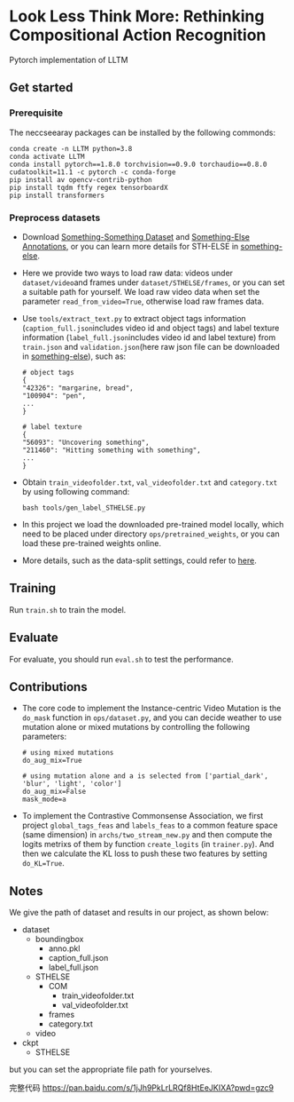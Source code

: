 # Look Less Think More: Rethinking Compositional Action Recognition
Pytorch implementation of LLTM

## Get started
### Prerequisite
The neccseearay packages can be installed by the following commonds:
```
conda create -n LLTM python=3.8
conda activate LLTM
conda install pytorch==1.8.0 torchvision==0.9.0 torchaudio==0.8.0 cudatoolkit=11.1 -c pytorch -c conda-forge 
pip install av opencv-contrib-python
pip install tqdm ftfy regex tensorboardX
pip install transformers
```
### Preprocess datasets
- Download [Something-Something Dataset](https://github.com/joaanna/something_else) and [Something-Else Annotations](https://github.com/joaanna/something_else), or you can learn more details for STH-ELSE in [something-else](https://github.com/joaanna/something_else).
- Here we provide two ways to load raw data: videos under ```dataset/video```and frames under ```dataset/STHELSE/frames```, or you can set a suitable path for yourself. We load raw video data when set the parameter ```read_from_video=True```, otherwise load raw frames data.  
- Use ```tools/extract_text.py``` to extract object tags information (```caption_full.json```includes video id and object tags) and label texture information (```label_full.json```includes video id and label texture) from ```train.json``` and ```validation.json```(here raw json file can be downloaded in [something-else](https://github.com/joaanna/something_else)), such as:

    ```
    # object tags
    {
    "42326": "margarine, bread",
    "100904": "pen",
    ...
    }

    # label texture
    {
    "56093": "Uncovering something",
    "211460": "Hitting something with something",
    ...
    }
    ```
- Obtain ```train_videofolder.txt```, ```val_videofolder.txt``` and ```category.txt``` by using following command:

    ```
    bash tools/gen_label_STHELSE.py
    ```
- In this project we load the downloaded pre-trained model locally, which need to be placed under directory ```ops/pretrained_weights```, or you can load these pre-trained weights online.
- More details, such as the data-split settings, could refer to [here](https://drive.google.com/open?id=1XqZC2jIHqrLPugPOVJxCH_YWa275PBrZ).

## Training
Run ```train.sh``` to train the model. 

## Evaluate
For evaluate, you should run ```eval.sh``` to test the performance.

## Contributions
- The core code to implement the Instance-centric Video Mutation is the ```do_mask``` function in ```ops/dataset.py```, and you can decide weather to use mutation alone or mixed mutations by controlling the following parameters:
    ```
    # using mixed mutations
    do_aug_mix=True 
    
    # using mutation alone and a is selected from ['partial_dark', 'blur', 'light', 'color']
    do_aug_mix=False 
    mask_mode=a 
    ```
- To implement the Contrastive Commonsense Association, we first project ```global_tags_feas``` and ```labels_feas``` to a common feature space (same dimension) in ```archs/two_stream_new.py``` and then compute the logits metrixs of them by function ```create_logits``` (in ```trainer.py```). And then we calculate the KL loss to push these two features by setting ```do_KL=True```.
 
## Notes

We give the path of dataset and results in our project, as shown below:

- dataset
  - boundingbox
    + anno.pkl
    + caption_full.json
    + label_full.json
  - STHELSE
    + COM
      - train_videofolder.txt
      - val_videofolder.txt
    + frames
    + category.txt
  - video
- ckpt
  * STHELSE

but you can set the appropriate file path for yourselves.   



 
完整代码 https://pan.baidu.com/s/1jJh9PkLrLRQf8HtEeJKIXA?pwd=gzc9